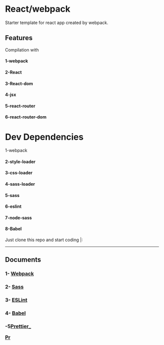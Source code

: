 <h1>React/webpack</h1>


   <p>Starter template for react app created by webpack.</p>
     <h2> Features</h2>
        Compilation with 
        <h4>
        1-<span style="background:green,color:white">webpack</span>
        <h4>
        <h4>
        2-<span>React</span> 
        </h4>
        <h4>
        3-<span>React-dom</span>
        </h4>
        <h4>
        4-<span>jsx</span> 
        </h4>
        <h4>
        5-<span>react-router</span>
        </h4>
        <h4>
        6-<span>react-router-dom</span>
        </h4>
         <h1>Dev Dependencies</h1>
             1-<span style="background:green,color:white">webpack</span>
        <h4>
        <h4>
        2-<span>style-loader</span> 
        </h4>
        <h4>
        3-<span>css-loader</span>
        </h4>
        <h4>
        4-<span>sass-loader</span> 
        </h4>
        <h4>
        5-<span>sass</span>
        </h4>
            <h4>
               6-<span>eslint</span>
        </h4>
        <h4>
           7-<span>node-sass</span></h4>
           <h4>
        8-<span>Babel</span>
        </h4>
        Just clone this repo and start coding |:
           <hr/>
           <h2>Documents</h2>
           <h3>1-
           <a href="https://webpack.js.org/concepts/" >Webpack</a>
           </h3>
           <h3>2-
<a href="https://sass-lang.com/documentation" >Sass</a> 
           </h3>
           <h3>3-
           <a href="https://eslint.org/docs/about/" >ESLint</a>
           </h3>
           <h3>4-
              <a href="https://babeljs.io/docs/en/">Babel</a>
           </h3>
           <h3>
           -5<a href="https://prettier.io/docs/en/index.html">Prettier_
           <p>Pr
           
